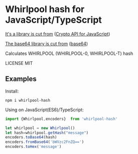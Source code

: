 # Whirlpool hash for JavaScript/TypeScript

[It's a library is cut from](https://github.com/nf404/crypto-api)
([Crypto API for JavaScript](https://github.com/nf404/crypto-api))

[The base64 library is cut from](http://mths.be/base64)
([base64](http://mths.be/base64))


Calculates WHIRLPOOL (WHIRLPOOL-0, WHIRLPOOL-T) hash

LICENSE MIT

## Examples

Install:
```npm
npm i whirlpool-hash
```


Using on JavaScript(ES6)/TypeScript:
```typescript
import {Whirlpool,encoders}  from 'whirlpool-hash'

let whirlpool = new Whirlpool()
let hash=whirlpool.getHash("message")
encoders.toBase64(hash)
encoders.fromBase64('bWVzc2FnZQ==')
encoders.toHex('message')
```

